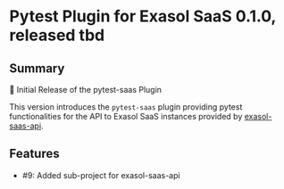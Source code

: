 # Pytest Plugin for Exasol SaaS 0.1.0, released tbd

## Summary

🚀 Initial Release of the pytest-saas Plugin

This version introduces the `pytest-saas` plugin providing pytest functionalities for the API to Exasol SaaS instances provided by [exasol-saas-api](https://github.com/exasol/saas-api-python).

## Features

* #9: Added sub-project for exasol-saas-api
